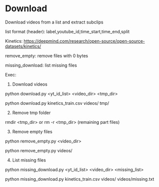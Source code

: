 # Download

Download videos from a list and extract subclips

list format (header): label,youtube_id,time_start,time_end,split

Kinetics: https://deepmind.com/research/open-source/open-source-datasets/kinetics/

remove_empty: remove files with 0 bytes

missing_download: list missing files 

Exec:
1) Download videos

python download.py <yt_id_list> <video_dir> <tmp_dir>

python download.py kinetics_train.csv videos/ tmp/

2) Remove tmp folder

rmdir <tmp_dir> or rm -r <tmp_dir> (remaining part files)

3) Remove empty files

python remove_empty.py <video_dir>

python remove_empty.py videos/

4) List missing files

python missing_download.py <yt_id_list> <video_dir> <missing_list>

python missing_download.py kinetics_train.csv videos/ videos/missing.txt





